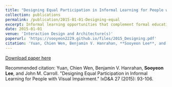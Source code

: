 ```yaml
---
title: "Designing Equal Participation in Informal Learning for People with Visual Impairment"
collection: publications
permalink: /publication/2015-01-01-Designing-equal
excerpt: Informal learning opportunities that complement formal education with diversity and flexibility are abundant in our daily lives. While sighted people take advantage of such learning and may take it for granted, people with visual impairment are sometimes excluded, due to their sight loss, from accessing informal learning, social interaction, and civic engagement. In this sense, they are not equal participants in the highly visual, sighted world. This paper investigates the needs of people with visual impairment, identifies issues, and suggests a direction to support equal participation. We propose four environment scenarios, grounded in our field work, to describe how to support learning and interaction in a sighted world. We discuss how design implications derived from our scenario-based analysis can help guide technological interventions.
date: 2015-01-01
venue: 'Interaction Design and Architecture(s)'
paperurl: 'https://sooyeon2229.github.io/files/2015_Designing.pdf'
citation: 'Yuan, Chien Wen, Benjamin V. Hanrahan, **Sooyeon Lee**, and John M. Carroll. "Designing Equal Participation in Informal Learning for People with Visual Impairment." IxD&A 27 (2015): 93-106.'
---
```


[Download paper here](https://sooyeon2229.github.io/files/2015_Designing.pdf')

Recommended citation: Yuan, Chien Wen, Benjamin V. Hanrahan, **Sooyeon Lee**, and John M. Carroll. "Designing Equal Participation in Informal Learning for People with Visual Impairment." IxD&A 27 (2015): 93-106.
